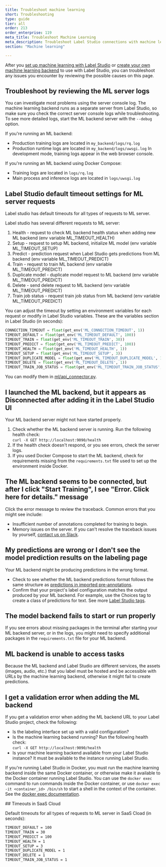 ```yaml
---
title: Troubleshoot machine learning
short: Troubleshooting
type: guide
tier: all
order: 213
order_enterprise: 119
meta_title: Troubleshoot Machine Learning
meta_description: Troubleshoot Label Studio connections with machine learning frameworks using the Label Studio ML backend SDK.
section: "Machine learning"

---
```


After you [set up machine learning with Label Studio](ml.html) or [create your own machine learning backend](ml_create.html) to use with Label Studio, you can troubleshoot any issues you encounter by reviewing the possible causes on this page.


## Troubleshoot by reviewing the ML server logs

You can investigate most problems using the server console log. The machine learning backend runs as a separate server from Label Studio, so make sure you check the correct server console logs while troubleshooting. To see more detailed logs, start the ML backend server with the `--debug` option. 

If you're running an ML backend: 
- Production training logs are located in `my_backend/logs/rq.log`
- Production runtime logs are located in `my_backend/logs/uwsgi.log`
In development mode, training logs appear in the web browser console. 

If you're running an ML backend using Docker Compose:
- Training logs are located in `logs/rq.log`
- Main process and inference logs are located in `logs/uwsgi.log`

## Label Studio default timeout settings for ML server requests
Label studio has default timeouts for all types of requests to ML server.   

Label studio has several different requests to ML server:
1. Health - request to check ML backend health status when adding new ML backend (env variable ML_TIMEOUT_HEALTH)
2. Setup - request to setup ML backend, initialize ML model (env variable ML_TIMEOUT_SETUP)
3. Predict - prediction request when Label Studio gets predictions from ML backend (env variable ML_TIMEOUT_PREDICT)
4. Train - request to train ML backend  (env variable ML_TIMEOUT_PREDICT)
5. Duplicate model - duplicate model request to ML backend (env variable ML_TIMEOUT_PREDICT)
6. Delete - send delete request to ML backend (env variable ML_TIMEOUT_PREDICT)
7. Train job status - request train job status from ML backend (env variable ML_TIMEOUT_PREDICT)

You can adjust the timeout by setting an environment variables for each request or modify in Label Studio variables. These are the variables section in Label Studio (in seconds):

```python
CONNECTION_TIMEOUT = float(get_env('ML_CONNECTION_TIMEOUT', 1))  
TIMEOUT_DEFAULT = float(get_env('ML_TIMEOUT_DEFAULT', 100))  
TIMEOUT_TRAIN = float(get_env('ML_TIMEOUT_TRAIN', 30))
TIMEOUT_PREDICT = float(get_env('ML_TIMEOUT_PREDICT', 100))
TIMEOUT_HEALTH = float(get_env('ML_TIMEOUT_HEALTH', 1))
TIMEOUT_SETUP = float(get_env('ML_TIMEOUT_SETUP', 3))
TIMEOUT_DUPLICATE_MODEL = float(get_env('ML_TIMEOUT_DUPLICATE_MODEL', 1))
TIMEOUT_DELETE = float(get_env('ML_TIMEOUT_DELETE', 1))
TIMEOUT_TRAIN_JOB_STATUS = float(get_env('ML_TIMEOUT_TRAIN_JOB_STATUS', 1))
```

You can modify them in [ml/api_connector.py](https://github.com/heartexlabs/label-studio/blob/develop/label_studio/ml/api_connector.py#L22..L31).


## I launched the ML backend, but it appears as **Disconnected** after adding it in the Label Studio UI

Your ML backend server might not have started properly. 

1. Check whether the ML backend server is running. Run the following health check:<br/> `curl -X GET http://localhost:9090/health`
2. If the health check doesn't respond, or you see errors, check the server logs.
3. If you used Docker Compose to start the ML backend, check for requirements missing from the `requirements.txt` file used to set up the environment inside Docker.

## The ML backend seems to be connected, but after I click "Start Training", I see "Error. Click here for details." message

Click the error message to review the traceback. Common errors that you might see include:
- Insufficient number of annotations completed for training to begin.
- Memory issues on the server. 
If you can't resolve the traceback issues by yourself, <a href="https://slack.labelstud.io/?source=docs-ML">contact us on Slack</a>.


## My predictions are wrong or I don't see the model prediction results on the labeling page

Your ML backend might be producing predictions in the wrong format. 

- Check to see whether the ML backend predictions format follows the same structure as [predictions in imported pre-annotations](predictions.html).
- Confirm that your project's label configuration matches the output produced by your ML backend. For example, use the Choices tag to create a class of predictions for text. See more [Label Studio tags](/tags). 


## The model backend fails to start or run properly

If you see errors about missing packages in the terminal after starting your ML backend server, or in the logs, you might need to specify additional packages in the `requirements.txt` file for your ML backend.

## ML backend is unable to access tasks

Because the ML backend and Label Studio are different services, the assets (images, audio, etc.) that you label must be hosted and be accessible with URLs by the machine learning backend, otherwise it might fail to create predictions.

## I get a validation error when adding the ML backend

If you get a validation error when adding the ML backend URL to your Label Studio project, check the following:
- Is the labeling interface set up with a valid configuration?
- Is the machine learning backend running? Run the following health check:<br/> `curl -X GET http://localhost:9090/health`
- Is your machine learning backend available from your Label Studio instance? It must be available to the instance running Label Studio.
  
If you're running Label Studio in Docker, you must run the machine learning backend inside the same Docker container, or otherwise make it available to the Docker container running Label Studio. You can use the `docker exec` command to run commands inside the Docker container, or use `docker exec -it <container_id> /bin/sh` to start a shell in the context of the container. See the [docker exec documentation](https://docs.docker.com/engine/reference/commandline/exec/). 

<div class="enterprise-only">
## Timeouts in SaaS Cloud

Default timeouts for all types of requests to ML server in SaaS Cload (in seconds):
  
```bash
TIMEOUT_DEFAULT = 100
TIMEOUT_TRAIN = 30
TIMEOUT_PREDICT = 100
TIMEOUT_HEALTH = 1
TIMEOUT_SETUP = 3
TIMEOUT_DUPLICATE_MODEL = 1
TIMEOUT_DELETE = 1
TIMEOUT_TRAIN_JOB_STATUS = 1
```
  
</div>

